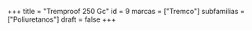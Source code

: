 +++
title = "Tremproof 250 Gc"
id = 9
marcas = ["Tremco"]
subfamilias = ["Poliuretanos"]
draft = false
+++

<!--more-->
